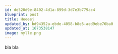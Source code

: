 ```yaml
---
id: de520d9e-8402-4d1a-899d-3d7e3b779ac4
blueprint: post
title: Heeeej
updated_by: bd94352a-ebde-4058-b8e5-aed9ebe76ba0
updated_at: 1673538147
image: nylle.png
---
```

bla bla